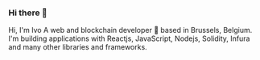 ### Hi there 👋


Hi, I'm Ivo
A web and blockchain developer 🚀 based in Brussels, Belgium. I'm building applications with Reactjs, JavaScript, Nodejs, Solidity, Infura and many other libraries and frameworks.

